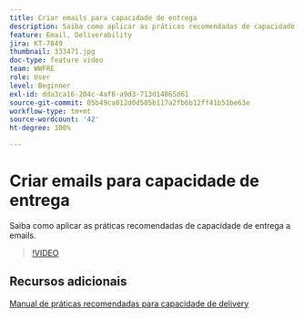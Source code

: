 ```yaml
---
title: Criar emails para capacidade de entrega
description: Saiba como aplicar as práticas recomendadas de capacidade de entrega a emails.
feature: Email, Deliverability
jira: KT-7849
thumbnail: 333471.jpg
doc-type: feature video
team: WWFRE
role: User
level: Beginner
exl-id: dda3ca16-204c-4af8-a9d3-713d14865d61
source-git-commit: 05b49ca012d0d505b117a2fb6b12ff41b51be63e
workflow-type: tm+mt
source-wordcount: '42'
ht-degree: 100%

---
```


# Criar emails para capacidade de entrega

Saiba como aplicar as práticas recomendadas de capacidade de entrega a emails.

>[!VIDEO](https://video.tv.adobe.com/v/333471?quality=12&learn=on)

## Recursos adicionais

[Manual de práticas recomendadas para capacidade de delivery](https://experienceleague.adobe.com/docs/deliverability-learn/deliverability-best-practice-guide/introduction.html?lang=pt-BR)
